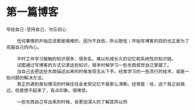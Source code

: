 # 第一篇博客
    写给自己-坚持自己，勿忘初心
        
        任何事情的开始应该都是艰难的，因为不自信，所以胆怯；开始写博客的目的也正是为了克服自己的内心。

        平时工作学习接触的知识很多，很杂乱。难以形成长久的记忆和系统性的知识链。
        试图通过写博客的方式记录这些知识，很多时候学习一些东西感觉自己掌握了。
        当自己去把这些东西描述出来的时候发现无从下手。经常学习的一些流行的技术，或是一些问题的解决方法。
        真正的遇到类似情况的时候往往会发现记忆不是那么清晰。经常是：哇，这个我之前搞过。但是想不起来了，有点印象。很难受。   
   
        一些东西自己写出来的时候，会更加深入的了解其所以然

